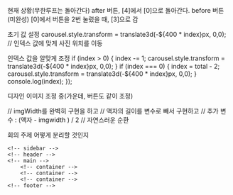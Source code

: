 현재 상황(무한루프는 돌아간다)
after 버튼, [4]에서 [0]으로 돌아간다.
before 버튼(미완성) [0]에서 버튼을 2번 눌렀을 때, [3]으로 감

초기 값 설정
carousel.style.transform = translate3d(-${400 \* index}px, 0,0); // 인덱스 값에 맞게 사진 위치를 이동

인덱스 값을 알맞게 조정
if (index > 0) {
index -= 1;
carousel.style.transform = translate3d(-${400 * index}px, 0,0);
        }
        if (index === 0) {
          index = total - 2;
          carousel.style.transform = translate3d(-${400 \* index}px, 0,0);
}
console.log(index);
});

디자인
이미지 조정 중(가운데, 버튼도 같이 조정)

// imgWidth를 완벽히 구현을 하고
// 액자의 길이를 변수로 빼서 구현하고
// 추가 변수 : (액자 - imgwidth ) / 2
// 자연스러운 순환

회의 주제
어떻게 분리할 것인지

<!-- navbar -->

    <!-- sidebar -->
    <!-- header -->
    <!-- main -->
        <!-- container -->
        <!-- container -->
        <!-- container -->
    <!-- footer -->
